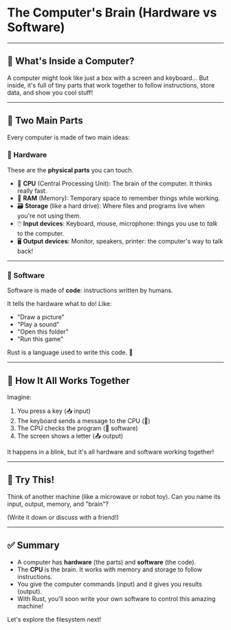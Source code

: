 # The Computer's Brain (Hardware vs Software)

---

## 🧠 What's Inside a Computer?

A computer might look like just a box with a screen and keyboard...
But inside, it's full of tiny parts that work together to follow instructions, store data, and show you cool stuff!

---

## 🧱 Two Main Parts

Every computer is made of two main ideas:

### 💾 Hardware

These are the **physical parts** you can touch.

- 🧠 **CPU** (Central Processing Unit): The brain of the computer. It thinks really fast.
- 🧮 **RAM** (Memory): Temporary space to remember things while working.
- 🗃️ **Storage** (like a hard drive): Where files and programs live when you're not using them.
- 🖱️ **Input devices**: Keyboard, mouse, microphone: things you use to *talk* to the computer.
- 🖥️ **Output devices**: Monitor, speakers, printer: the computer's way to talk back!

---

### 📜 Software

Software is made of **code**: instructions written by humans.

It tells the hardware what to do! Like:

- "Draw a picture"
- "Play a sound"
- "Open this folder"
- "Run this game"

Rust is a language used to write this code. 🦀

---

## 🔁 How It All Works Together

Imagine:

1. You press a key (📥 input)
2. The keyboard sends a message to the CPU (🧠)
3. The CPU checks the program (📜 software)
4. The screen shows a letter (📤 output)

It happens in a blink, but it's all hardware and software working together!

---

## 🧪 Try This!

Think of another machine (like a microwave or robot toy).
Can you name its input, output, memory, and "brain"?

(Write it down or discuss with a friend!)

---

## ✅ Summary

- A computer has **hardware** (the parts) and **software** (the code).
- The **CPU** is the brain. It works with memory and storage to follow instructions.
- You give the computer commands (input) and it gives you results (output).
- With Rust, you'll soon write your own software to control this amazing machine!

Let's explore the filesystem next!

